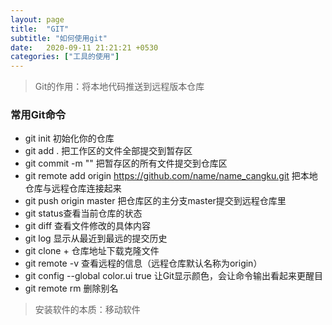```yaml
---
layout: page
title:  "GIT"
subtitle: "如何使用git"
date:   2020-09-11 21:21:21 +0530
categories: ["工具的使用"]
---
```




> Git的作用：将本地代码推送到远程版本仓库
### 常用Git命令
- git init 初始化你的仓库
- git add . 把工作区的文件全部提交到暂存区
- git commit -m "" 把暂存区的所有文件提交到仓库区
- git remote add origin https://github.com/name/name_cangku.git 把本地仓库与远程仓库连接起来
- git push origin master 把仓库区的主分支master提交到远程仓库里
- git status查看当前仓库的状态
- git diff 查看文件修改的具体内容
- git log 显示从最近到最远的提交历史
- git clone + 仓库地址下载克隆文件
- git remote -v 查看远程的信息（远程仓库默认名称为origin）
- git config --global color.ui true 让Git显示颜色，会让命令输出看起来更醒目
- git remote rm 删除别名
> 安装软件的本质：移动软件

